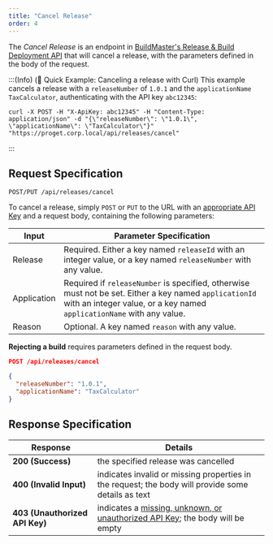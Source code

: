 ```yaml
---
title: "Cancel Release"
order: 4
---
```


The *Cancel Release* is an endpoint in [BuildMaster's Release & Build Deployment API](/docs/buildmaster/reference/api/release-and-build) that will cancel a release, with the parameters defined in the body of the request.

:::(Info) (🚀 Quick Example: Canceling a release with Curl)
This example cancels a release with a `releaseNumber` of `1.0.1` and the `applicationName` `TaxCalculator`, authenticating with the API key `abc12345`:

````
curl -X POST -H "X-ApiKey: abc12345" -H "Content-Type: application/json" -d "{\"releaseNumber\": \"1.0.1\", \"applicationName\": \"TaxCalculator\"}" "https://proget.corp.local/api/releases/cancel"
````
:::

## Request Specification
```
POST/PUT /api/releases/cancel
```
To cancel a release, simply `POST` or `PUT` to the URL with an [appropriate API Key](/docs/buildmaster/reference/api/release-and-build#authentication) and a request body, containing the following parameters:

| Input | Parameter Specification |
| --- | --- |
| Release | Required. Either a key named `releaseId` with an integer value, or a key named `releaseNumber` with any value. |
| Application | Required if `releaseNumber` is specified, otherwise must not be set. Either a key named `applicationId` with an integer value, or a key named `applicationName` with any value. |
| Reason | Optional. A key named `reason` with any value. |

**Rejecting a build** requires parameters defined in the request body.

```json
POST /api/releases/cancel

{
  "releaseNumber": "1.0.1",
  "applicationName": "TaxCalculator"
}
```

## Response Specification

| Response | Details |
|---|---|
| **200 (Success)** | the specified release was cancelled |
| **400 (Invalid Input)** | indicates invalid or missing properties in the request; the body will provide some details as text |
| **403 (Unauthorized API Key)** | indicates a [missing, unknown, or unauthorized API Key](/docs/proget/reference-api/proget-api-licenses#authentication); the body will be empty |